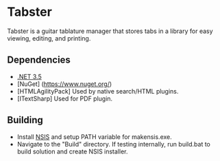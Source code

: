 Tabster
====================

Tabster is a guitar tablature manager that stores tabs in a library for easy viewing, editing, and printing.

Dependencies
------------

* [.NET 3.5](http://www.microsoft.com/net)
* [NuGet] (https://www.nuget.org/)
* [HTMLAgilityPack] Used by native search/HTML plugins.
* [ITextSharp] Used for PDF plugin.

Building
---------------

* Install [NSIS](http://nsis.sourceforge.net/) and setup PATH variable for makensis.exe.
* Navigate to the "Build" directory. If testing internally, run build.bat to build solution and create NSIS installer.